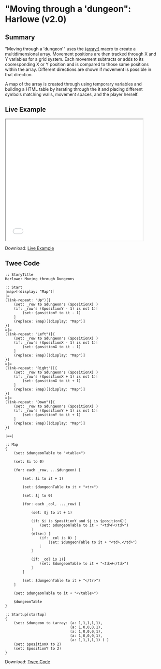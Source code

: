 # "Moving through a 'dungeon": Harlowe (v2.0)

## Summary

"Moving through a 'dungeon'" uses the <a href="https://twine2.neocities.org/#macro_a">(array:)</a> macro to create a multidimensional array. Movement positions are then tracked through X and Y variables for a grid system. Each movement subtracts or adds to its cooresponding X or Y position and is compared to those same positions within the array. Different directions are shown if movement is possible in that direction.

A map of the array is created through using temporary variables and building a HTML table by iterating through the it and placing different symbols matching walls, movement spaces, and the player herself.

## Live Example

<section>
<iframe src="harlowe_dungeonmoving_example.html" height=400 width=90%></iframe>


Download: <a href="harlowe_dungeonmoving_example.html" target="_blank">Live Example</a>
</section>

## Twee Code

```
:: StoryTitle
Harlowe: Moving through Dungeons

:: Start
|map>[(display: "Map")]
|=
(link-repeat: "Up")[{
	(set: _row to $dungeon's ($positionX) )
	(if: _row's ($positionY - 1) is not 1)[
		(set: $positionY to it - 1)
	]
	(replace: ?map)[(display: "Map")]
}]
=|=
(link-repeat: "Left")[{
	(set: _row to $dungeon's ($positionX) )
	(if: _row's ($positionX - 1) is not 1)[
		(set: $positionX to it - 1)
	]
	(replace: ?map)[(display: "Map")]
}]
=|=
(link-repeat: "Right")[{
	(set: _row to $dungeon's ($positionX) )
	(if: _row's ($positionX + 1) is not 1)[
		(set: $positionX to it + 1)
	]
	(replace: ?map)[(display: "Map")]
}]
=|=
(link-repeat: "Down")[{
	(set: _row to $dungeon's ($positionX) )
	(if: _row's ($positionY + 1) is not 1)[
		(set: $positionY to it + 1)
	]
	(replace: ?map)[(display: "Map")]
}]

|==|

:: Map
{
	(set: $dungeonTable to "<table>")

	(set: $i to 0)
	
	(for: each _row, ...$dungeon) [
		
		(set: $i to it + 1)
		
		(set: $dungeonTable to it + "<tr>")
		
		(set: $j to 0)
		
		(for: each _col, ..._row) [
			
			(set: $j to it + 1)
			
			(if: $i is $positionY and $j is $positionX)[
				(set: $dungeonTable to it + "<td>P</td>")
			]
			(else:) [
				(if: _col is 0) [
					(set: $dungeonTable to it + "<td>.</td>")
				]
			]
			
			(if: _col is 1)[
				(set: $dungeonTable to it + "<td>#</td>")
			]
		]
		
		(set: $dungeonTable to it + "</tr>")
	]
	
	(set: $dungeonTable to it + "</table>")

	$dungeonTable
}

:: Startup[startup]
{	
	(set: $dungeon to (array: (a: 1,1,1,1,1),
							  (a: 1,0,0,0,1),
							  (a: 1,0,0,0,1),
							  (a: 1,0,0,0,1),
							  (a: 1,1,1,1,1) ) )
	(set: $positionX to 2)
	(set: $positionY to 2)
}
```

Download: <a href="harlowe_dungeonmoving_twee.txt" target="_blank">Twee Code</a>
